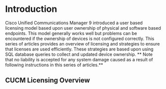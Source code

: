 # Introduction
Cisco Unified Communications Manager 9 introduced a user based licensing model based upon user ownership of physical and software based endpoints. This model generally works well but problems can be encountered if the ownership of devices is not configured correctly. This series of articles provides an overview of licensing and strategies to ensure that licenses are used efficiently.
These strategies are based upon using SQL database queries to collect and updated device ownership.
** Note that no liability is accepted for any system damage caused as a result of following instructions in this series of articles.**
## CUCM Licensing Overview

